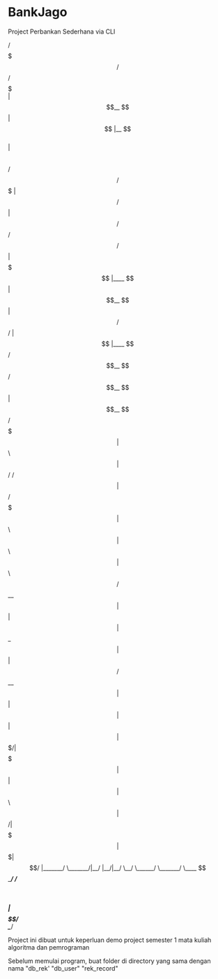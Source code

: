 # BankJago
Project Perbankan Sederhana via CLI


 /$$$$$$$                      /$$          /$$$$$                              
| $$__  $$                    | $$         |__  $$                              
| $$  \ $$  /$$$$$$  /$$$$$$$ | $$   /$$      | $$  /$$$$$$   /$$$$$$   /$$$$$$ 
| $$$$$$$  |____  $$| $$__  $$| $$  /$$/      | $$ |____  $$ /$$__  $$ /$$__  $$
| $$__  $$  /$$$$$$$| $$  \ $$| $$$$$$/  /$$  | $$  /$$$$$$$| $$  \ $$| $$  \ $$
| $$  \ $$ /$$__  $$| $$  | $$| $$_  $$ | $$  | $$ /$$__  $$| $$  | $$| $$  | $$
| $$$$$$$/|  $$$$$$$| $$  | $$| $$ \  $$|  $$$$$$/|  $$$$$$$|  $$$$$$$|  $$$$$$/
|_______/  \_______/|__/  |__/|__/  \__/ \______/  \_______/ \____  $$ \______/ 
                                                             /$$  \ $$          
                                                            |  $$$$$$/          
                                                             \______/           
                              
Project ini dibuat untuk keperluan demo project semester 1 mata kuliah algoritma dan pemrograman


Sebelum memulai program, buat folder di directory yang sama dengan nama 
    "db_rek'
    "db_user"
    "rek_record"
